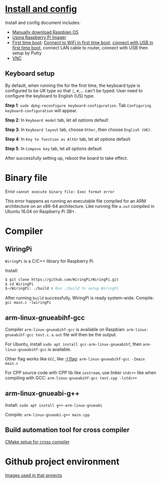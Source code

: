 # [Install and config]()

Install and config document includes:

* [Manually download Raspbian OS]()
* [Using Raspberry Pi Imager]()
* [First time boot](): [Connect to WiFi in first time boot](), [connect with USB in first time boot](), connect LAN cable to router, connect with USB then setup by Putty
* [VNC]()

## Keyboard setup

By default, when running the for the first time, the keyboard type is configured to be UK type so that ``|``, ``#``,... can't be typed. User need to configure the keyboard to English (US) type.

**Step 1**: ``sudo dpkg-reconfigure keyboard-configuration``. Tab ``Configuring keyboard-configuration`` will appear.

**Step 2**: In ``Keyboard model`` tab, let all options default

**Step 3**: In ``Keyboard layout`` tab, choose ``Other``, then choose ``English (UK)``.

**Step 4**: In ``Key to function as AltGr`` tab, let all options default

**Step 5**: In ``Compose key`` tab, let all options default

After successfully setting up, reboot the board to take effect.

# Binary file

Error ``cannot execute binary file: Exec format error``

This error happens as running an executable file compiled for an ARM architecture on an x86-64 architecture. Like running file ``a.out`` compiled in Ubuntu 16.04 on Raspberry Pi 3B+.

# Compiler
## WiringPi
``WiringPi`` is a C/C++ library for Raspberry Pi.

Install:
```sh
$ git clone https://github.com/WiringPi/WiringPi.git
$ cd WiringPi
$~/WiringPi: ./build # Run ./build to setup WiringPi
```
After running ``build`` successfully, WiringPi is ready system-wide.
Compile: ``gcc main.c -lwiringPi``

## arm-linux-gnueabihf-gcc

Compiler ``arm-linux-gnueabihf-gcc`` is available on Raspbian: ``arm-linux-gnueabihf-gcc test.c``. ``a.out`` file will then be the output.

For Ubuntu, install ``sudo apt install gcc-arm-linux-gnueabihf``, then ``arm-linux-gnueabihf-gcc`` is available.

Other flag works like ``GCC``, like [-I flag](https://github.com/TranPhucVinh/C/blob/master/Environment/GCC%20compiler.md#include-directory-of-header-files-with--i): ``arm-linux-gnueabihf-gcc -Imain main.c``

For CPP source code with CPP lib like ``iostream``, use linker ``stdc++`` like when compiling with GCC: ``arm-linux-gnueabihf-gcc test.cpp -lstdc++``

## arm-linux-gnueabi-g++

Install: ``sudo apt install g++-arm-linux-gnueabi``

Compile: ``arm-linux-gnueabi-g++ main.cpp``
## Build automation tool for cross compiler

[CMake setup for cross compiler](https://github.com/TranPhucVinh/C/blob/master/Environment/CMake/C%20program.md#cross-compiler)
# Github project environment

[Images used in that projects](Images)
